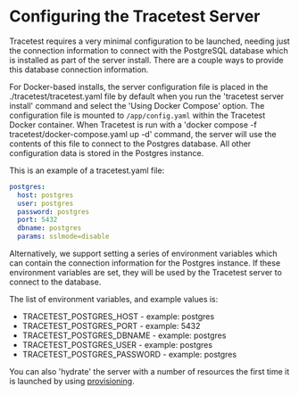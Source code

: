# Configuring the Tracetest Server

Tracetest requires a very minimal configuration to be launched, needing just the connection information to connect with the PostgreSQL database which is installed as part of the server install. There are a couple ways to provide this database connection information.

For Docker-based installs, the server configuration file is placed in the ./tracetest/tracetest.yaml file by default when you run the 'tracetest server install' command and select the 'Using Docker Compose' option. The configuration file is mounted to `/app/config.yaml` within the Tracetest Docker container. When Tracetest is run with a 'docker compose -f tracetest/docker-compose.yaml  up -d' command, the server will use the contents of this file to connect to the Postgres database. All other configuration data is stored in the Postgres instance.

This is an example of a tracetest.yaml file:

```yaml
postgres:
  host: postgres
  user: postgres
  password: postgres
  port: 5432
  dbname: postgres
  params: sslmode=disable
```

Alternatively, we support setting a series of environment variables which can contain the connection information for the Postgres instance. If these environment variables are set, they will be used by the Tracetest server to connect to the database.

The list of environment variables, and example values is:
- TRACETEST_POSTGRES_HOST - example: postgres
- TRACETEST_POSTGRES_PORT - example: 5432
- TRACETEST_POSTGRES_DBNAME - example: postgres
- TRACETEST_POSTGRES_USER - example: postgres
- TRACETEST_POSTGRES_PASSWORD - example: postgres

You can also 'hydrate' the server with a number of resources the first time it is launched by using [provisioning](./provisioning).

